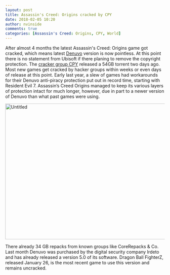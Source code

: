 ```yaml
---
layout: post
title: Assassin's Creed: Origins cracked by CPY
date: 2018-02-05 10:20
author: nvinside
comments: true
categories: [Assassin's Creed: Origins, CPY, World]
---
```

After almost 4 months the latest Assassin's Creed: Origins game got cracked, which means latest <a href="https://en.wikipedia.org/wiki/Denuvo" target="_blank" rel="noopener">Denuvo</a> version is now pointless. At this point there is no statement from Ubisoft if there planing to remove the copyright protection. The <a href="https://en.wikipedia.org/wiki/List_of_warez_groups" target="_blank" rel="noopener">cracker group CPY</a> released a 54GB torrent two days ago. Most new games get cracked by hacker groups within weeks or even days of release at this point. Early last year, a slew of games had workarounds for their Denuvo anti-piracy protection put out in record time, starting with Resident Evil 7. Assassin’s Creed Origins managed to keep its various layers of protection intact for much longer, however, due in part to a newer version of Denuvo than what past games were using.

<img class="alignnone size-full wp-image-2594" src="https://chefkochblog.files.wordpress.com/2018/02/untitled1.png" alt="Untitled" width="714" height="428" />

<!--more-->

There already 34 GB repacks from known groups like CoreRepacks &amp; Co. Last month Denuvo was purchased by the digital security company Irdeto and has already released a version 5.0 of its software. Dragon Ball FighterZ, released January 26, is the most recent game to use this version and remains uncracked.
